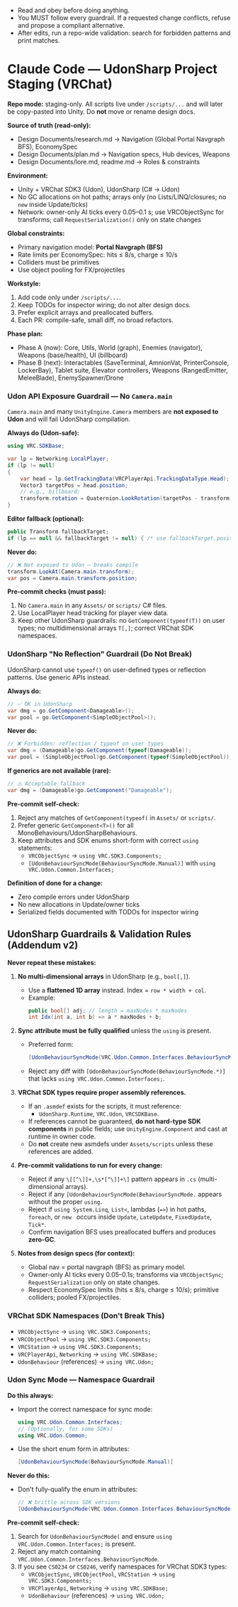 - Read and obey before doing anything.
- You MUST follow every guardrail. If a requested change conflicts, refuse and propose a compliant alternative.
- After edits, run a repo-wide validation: search for forbidden patterns and print matches.

# Claude Code — UdonSharp Project Staging (VRChat)

**Repo mode:** staging-only. All scripts live under `/scripts/...` and will later be copy-pasted into Unity. Do **not** move or rename design docs.

**Source of truth (read-only):**
- Design Documents/research.md  → Navigation (Global Portal Navgraph BFS), EconomySpec
- Design Documents/plan.md      → Navigation specs, Hub devices, Weapons
- Design Documents/lore.md, readme.md → Roles & constraints

**Environment:**
- Unity + VRChat SDK3 (Udon), UdonSharp (C# → Udon)
- No GC allocations on hot paths; arrays only (no Lists/LINQ/closures; no `new` inside Update/ticks)
- Network: owner-only AI ticks every 0.05–0.1 s; use VRCObjectSync for transforms; call `RequestSerialization()` only on state changes

**Global constraints:**
- Primary navigation model: **Portal Navgraph (BFS)**
- Rate limits per EconomySpec: hits ≤ 8/s, charge ≤ 10/s
- Colliders must be primitives
- Use object pooling for FX/projectiles

**Workstyle:**
1. Add code only under `/scripts/...`.
2. Keep TODOs for inspector wiring; do not alter design docs.
3. Prefer explicit arrays and preallocated buffers.
4. Each PR: compile-safe, small diff, no broad refactors.

**Phase plan:**
- Phase A (now): Core, Utils, World (graph), Enemies (navigator), Weapons (base/health), UI (billboard)
- Phase B (next): Interactables (SaveTerminal, AmnionVat, PrinterConsole, LockerBay), Tablet suite, Elevator controllers, Weapons (RangedEmitter, MeleeBlade), EnemySpawner/Drone

### Udon API Exposure Guardrail — No `Camera.main`

`Camera.main` and many `UnityEngine.Camera` members are **not exposed to Udon** and will fail UdonSharp compilation.

**Always do (Udon-safe):**

```csharp
using VRC.SDKBase;

var lp = Networking.LocalPlayer;
if (lp != null)
{
    var head = lp.GetTrackingData(VRCPlayerApi.TrackingDataType.Head);
    Vector3 targetPos = head.position;
    // e.g., billboard:
    transform.rotation = Quaternion.LookRotation(targetPos - transform.position, Vector3.up);
}
```

**Editor fallback (optional):**

```csharp
public Transform fallbackTarget;
if (lp == null && fallbackTarget != null) { /* use fallbackTarget.position */ }
```

**Never do:**

```csharp
// ❌ Not exposed to Udon — breaks compile
transform.LookAt(Camera.main.transform);
var pos = Camera.main.transform.position;
```

**Pre-commit checks (must pass):**

1. No `Camera.main` in any `Assets/` or `scripts/` C# files.
2. Use LocalPlayer head tracking for player view data.
3. Keep other UdonSharp guardrails: no `GetComponent(typeof(T))` on user types; no multidimensional arrays `T[,]`; correct VRChat SDK namespaces.

### UdonSharp "No Reflection" Guardrail (Do Not Break)
UdonSharp cannot use `typeof()` on user-defined types or reflection patterns. Use generic APIs instead.

**Always do:**
```csharp
// ✅ OK in UdonSharp
var dmg = go.GetComponent<Damageable>();
var pool = go.GetComponent<SimpleObjectPool>();
```

**Never do:**
```csharp
// ❌ Forbidden: reflection / typeof on user types
var dmg = (Damageable)go.GetComponent(typeof(Damageable));
var pool = (SimpleObjectPool)go.GetComponent(typeof(SimpleObjectPool));
```

**If generics are not available (rare):**
```csharp
// ⚠️ Acceptable fallback
var dmg = (Damageable)go.GetComponent("Damageable");
```

**Pre-commit self-check:**
1. Reject any matches of `GetComponent(typeof(` in `Assets/` or `scripts/`.
2. Prefer generic `GetComponent<T>()` for all MonoBehaviours/UdonSharpBehaviours.
3. Keep attributes and SDK enums short-form with correct `using` statements:
   - `VRCObjectSync` → `using VRC.SDK3.Components;`
   - `[UdonBehaviourSyncMode(BehaviourSyncMode.Manual)]` with `using VRC.Udon.Common.Interfaces;`

**Definition of done for a change:**
- Zero compile errors under UdonSharp
- No new allocations in Update/owner ticks
- Serialized fields documented with TODOs for inspector wiring

## UdonSharp Guardrails & Validation Rules (Addendum v2)

**Never repeat these mistakes:**

1) **No multi-dimensional arrays** in UdonSharp (e.g., `bool[,]`).
   - Use a **flattened 1D array** instead. Index = `row * width + col`.
   - Example:
     ```csharp
     public bool[] adj; // length = maxNodes * maxNodes
     int Idx(int a, int b) => a * maxNodes + b;
     ```

2) **Sync attribute must be fully qualified** unless the `using` is present.
   - Preferred form:
     ```csharp
     [UdonBehaviourSyncMode(VRC.Udon.Common.Interfaces.BehaviourSyncMode.Manual)]
     ```
   - Reject any diff with `[UdonBehaviourSyncMode(BehaviourSyncMode.*)]` that lacks `using VRC.Udon.Common.Interfaces;`.

3) **VRChat SDK types require proper assembly references.**
   - If an `.asmdef` exists for the scripts, it must reference:
     - `UdonSharp.Runtime`, `VRC.Udon`, `VRCSDKBase`.
   - If references cannot be guaranteed, **do not hard-type SDK components** in public fields; use `UnityEngine.Component` and cast at runtime in owner code.
   - Do **not** create new asmdefs under `Assets/scripts` unless these references are added.

4) **Pre-commit validations to run for every change:**
   - Reject if any `\[[^\]]+,\s*[^\]]+\]` pattern appears in `.cs` (multi-dimensional arrays).
   - Reject if any `[UdonBehaviourSyncMode(BehaviourSyncMode.` appears without the proper `using`.
   - Reject if `using System.Linq`, `List<`, lambdas (`=>`) in hot paths, `foreach`, or `new ` occurs inside `Update`, `LateUpdate`, `FixedUpdate`, `Tick*`.
   - Confirm navigation BFS uses preallocated buffers and produces **zero-GC**.

5) **Notes from design specs (for context):**
   - Global nav = portal navgraph (BFS) as primary model.
   - Owner-only AI ticks every 0.05–0.1s; transforms via `VRCObjectSync`; `RequestSerialization` only on state changes.
   - Respect EconomySpec limits (hits ≤ 8/s, charge ≤ 10/s); primitive colliders; pooled FX/projectiles.

### VRChat SDK Namespaces (Don't Break This)
- `VRCObjectSync` → `using VRC.SDK3.Components;`
- `VRCObjectPool` → `using VRC.SDK3.Components;`
- `VRCStation` → `using VRC.SDK3.Components;`
- `VRCPlayerApi`, `Networking` → `using VRC.SDKBase;`
- `UdonBehaviour` (references) → `using VRC.Udon;`

### Udon Sync Mode — Namespace Guardrail
**Do this always:**
- Import the correct namespace for sync mode:
  ```csharp
  using VRC.Udon.Common.Interfaces;
  // (Optionally, for some SDKs)
  using VRC.Udon.Common;
  ```
- Use the short enum form in attributes:
  ```csharp
  [UdonBehaviourSyncMode(BehaviourSyncMode.Manual)]
  ```

**Never do this:**
- Don't fully-qualify the enum in attributes:
  ```csharp
  // ❌ brittle across SDK versions
  [UdonBehaviourSyncMode(VRC.Udon.Common.Interfaces.BehaviourSyncMode.Manual)]
  ```

**Pre-commit self-check:**
1. Search for `UdonBehaviourSyncMode(` and ensure `using VRC.Udon.Common.Interfaces;` is present.
2. Reject any match containing `VRC.Udon.Common.Interfaces.BehaviourSyncMode`.
3. If you see `CS0234` or `CS0246`, verify namespaces for VRChat SDK3 types:
   - `VRCObjectSync`, `VRCObjectPool`, `VRCStation` → `using VRC.SDK3.Components;`
   - `VRCPlayerApi`, `Networking` → `using VRC.SDKBase;`
   - `UdonBehaviour` (references) → `using VRC.Udon;`
